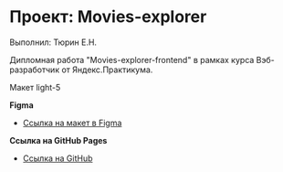 # Проект: Movies-explorer

Выполнил: Тюрин Е.Н.

Дипломная работа "Movies-explorer-frontend" в рамках курса Вэб-разработчик от Яндекс.Практикума.

Макет light-5

**Figma**

* [Ссылка на макет в Figma](https://www.figma.com/file/6FMWkB94wE7KTkcCgUXtnC/light-1?type=design&node-id=1-5164&mode=design&t=UPKwF2FsYFUwYk4T-0)

**Ссылка на GitHub Pages**

* [Ссылка на GitHub](https://github.com/ETiurin/movies-explorer-frontend/tree/level-2)
